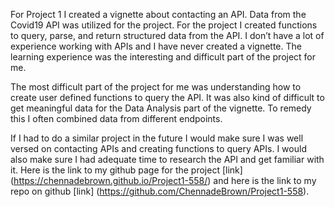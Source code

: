 
For Project 1 I created a vignette about contacting an API. Data from
the Covid19 API was utilized for the project. For the project I created
functions to query, parse, and return structured data from the API. I
don’t have a lot of experience working with APIs and I have never
created a vignette. The learning experience was the interesting and
difficult part of the project for me.

The most difficult part of the project for me was understanding how to
create user defined functions to query the API. It was also kind of
difficult to get meaningful data for the Data Analysis part of the
vignette. To remedy this I often combined data from different endpoints.

If I had to do a similar project in the future I would make sure I was
well versed on contacting APIs and creating functions to query APIs. I
would also make sure I had adequate time to research the API and get
familiar with it. Here is the link to my github page for the project
\[link\] (<https://chennadebrown.github.io/Project1-558/>) and here is
the link to my repo on github \[link\]
(<https://github.com/ChennadeBrown/Project1-558>).
